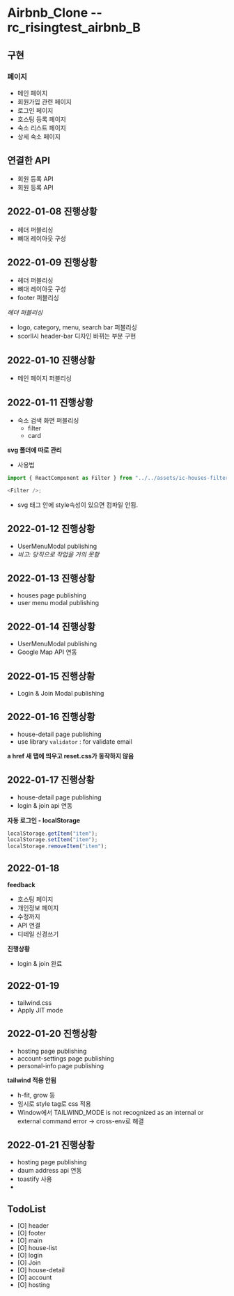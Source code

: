 # Airbnb_Clone --rc_risingtest_airbnb_B

## 구현

### 페이지

-   메인 페이지
-   회원가입 관련 페이지
-   로그인 페이지
-   호스팅 등록 페이지
-   숙소 리스트 페이지
-   상세 숙소 페이지

## 연결한 API

-   회원 등록 API
-   회원 등록 API

## 2022-01-08 진행상황

-   헤더 퍼블리싱
-   뼈대 레이아웃 구성

## 2022-01-09 진행상황

-   헤더 퍼블리싱
-   뼈대 레이아웃 구성
-   footer 퍼블리싱

_헤더 퍼블리싱_

-   logo, category, menu, search bar 퍼블리싱
-   scorll시 header-bar 디자인 바뀌는 부분 구현

## 2022-01-10 진행상황

-   메인 페이지 퍼블리싱

## 2022-01-11 진행상황

-   숙소 검색 화면 퍼블리싱
    -   filter
    -   card

**svg 폴더에 따로 관리**

-   사용법

```javascript
import { ReactComponent as Filter } from "../../assets/ic-houses-filter.svg";

<Filter />;
```

-   svg 태그 안에 style속성이 있으면 컴파일 안됨.

## 2022-01-12 진행상황

-   UserMenuModal publishing
-   _비고: 당직으로 작업을 거의 못함_

## 2022-01-13 진행상황

-   houses page publishing
-   user menu modal publishing

## 2022-01-14 진행상황

-   UserMenuModal publishing
-   Google Map API 연동

## 2022-01-15 진행상황

-   Login & Join Modal publishing

## 2022-01-16 진행상황

-   house-detail page publishing
-   use library `validator` : for validate email

**a href 새 탭에 띄우고 reset.css가 동작하지 않음**

## 2022-01-17 진행상황

-   house-detail page publishing
-   login & join api 연동

**자동 로그인 - localStorage**

```javascript
localStorage.getItem("item");
localStorage.setItem("item");
localStorage.removeItem("item");
```

## 2022-01-18

**feedback**

-   호스팅 페이지
-   개인정보 페이지
-   수정까지
-   API 연결
-   디테일 신경쓰기

**진행상황**

-   login & join 완료

## 2022-01-19

-   tailwind.css
-   Apply JIT mode

## 2022-01-20 진행상황

-   hosting page publishing
-   account-settings page publishing
-   personal-info page publishing

**tailwind 적용 안됨**

-   h-fit, grow 등
-   임시로 style tag로 css 적용
-   Window에서 TAILWIND_MODE is not recognized as an internal or external command error -> cross-env로 해결

## 2022-01-21 진행상황

-   hosting page publishing
-   daum address api 연동
-   toastify 사용
-

## TodoList

-   [O] header
-   [O] footer
-   [O] main
-   [O] house-list
-   [O] login
-   [O] Join
-   [O] house-detail
-   [O] account
-   [O] hosting

